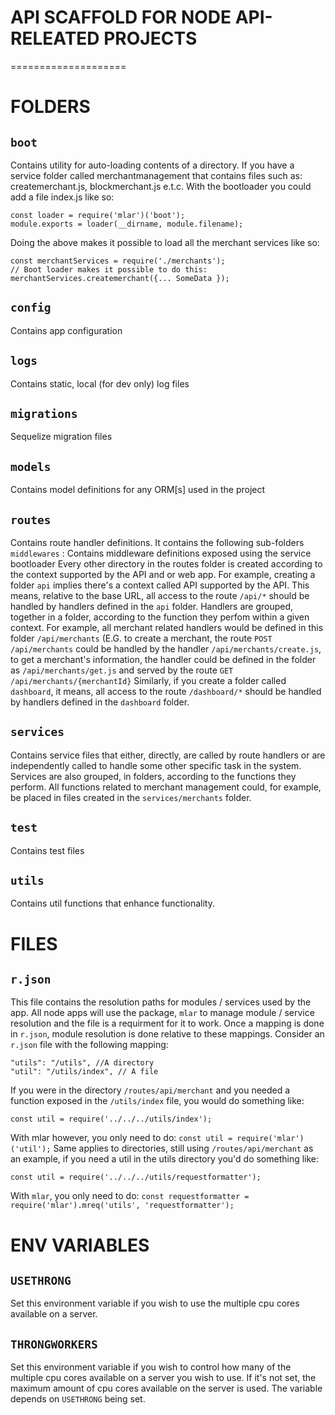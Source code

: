 # API SCAFFOLD FOR NODE API-RELEATED PROJECTS
====================
# FOLDERS

## `boot`
Contains utility for auto-loading contents of a directory. If you have a service folder called merchantmanagement that contains files such as: createmerchant.js, blockmerchant.js e.t.c. With the bootloader you could add a file index.js like so:
```
const loader = require('mlar')('boot');
module.exports = loader(__dirname, module.filename);
```

Doing the above makes it possible to load all the merchant services like so:
```
const merchantServices = require('./merchants');
// Boot loader makes it possible to do this:
merchantServices.createmerchant({... SomeData });
```

## `config`
Contains app configuration

## `logs`
Contains static, local (for dev only) log files

## `migrations`
Sequelize migration files

## `models`
Contains model definitions for any ORM[s] used in the project

## `routes`
Contains route handler definitions. It contains the following sub-folders
`middlewares` : Contains middleware definitions exposed using the service bootloader
Every other directory in the routes folder is created according to the context supported by the API and or web app. For example, creating a folder `api` implies there's a context called API supported by the API. This means, relative to the base URL, all access to the route `/api/*` should be handled by handlers defined in the `api` folder. Handlers are grouped, together in a folder, according to the function they perfom within a given context. For example, all merchant related handlers would be defined in this folder `/api/merchants` (E.G. to create a merchant, the route `POST` `/api/merchants` could be handled by the handler `/api/merchants/create.js`, to get a merchant's information, the handler could be defined in the folder as `/api/merchants/get.js` and served by the route `GET` `/api/merchants/{merchantId}`
Similarly, if you create a folder called `dashboard`, it means, all access to the route `/dashboard/*` should be handled by handlers defined in the `dashboard` folder.

## `services`
Contains service files that either, directly, are called by route handlers or are independently called to handle some other specific task in the system. Services are also grouped, in folders, according to the functions they perform. All functions related to merchant management could, for example, be placed in files created in the `services/merchants` folder.

## `test`
Contains test files

## `utils`
Contains util functions that enhance functionality.

# FILES

## `r.json`
This file contains the resolution paths for modules / services used by the app. All node apps will use the package, `mlar` to manage module / service resolution and the file is a requirment for it to work. Once a mapping is done in `r.json`, module resolution is done relative to these mappings. Consider an `r.json` file with the following mapping:
```
"utils": "/utils", //A directory
"util": "/utils/index", // A file
```
If you were in the directory `/routes/api/merchant` and you needed a function exposed in the `/utils/index` file, you would do something like:
```
const util = require('../../../utils/index');
```
With mlar however, you only need to do: `const util = require('mlar')('util');`
Same applies to directories, still using `/routes/api/merchant` as an example, if you need a util in the utils directory you'd do something like:
```
const util = require('../../../utils/requestformatter');
```
With `mlar`, you only need to do: `const requestformatter = require('mlar').mreq('utils', 'requestformatter');`

# ENV VARIABLES

## `USETHRONG` 
Set this environment variable if you wish to use the multiple cpu cores available on a server.

## `THRONGWORKERS`
Set this environment variable if you wish to control how many of the multiple cpu cores available on a server you wish to use. If it's not set, the maximum amount of cpu cores available on the server is used. The variable depends on `USETHRONG` being set.